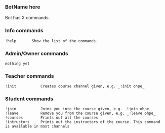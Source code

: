 ### BotName here

Bot has X commands.

### Info commands

```
!help       Show the list of the commands.
```

### Admin/Owner commands

```
nothing yet
```

### Teacher commands

```
!init           Creates course channel given, e.g. _!init ohpe_
```

### Student commands

```
!join           Joins you into the course given, e.g. _!join ohpe_
!leave          Remove you from the course given, e.g. _!leave ohpe_
!courses        Prints out all the courses
!intructors     Prints out the instructors of the course. This command is available in most channels
```



